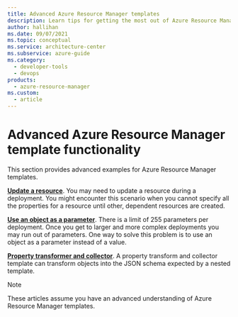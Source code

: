 ```yaml
---
title: Advanced Azure Resource Manager templates
description: Learn tips for getting the most out of Azure Resource Manager template functionality by following advanced examples.
author: hallihan
ms.date: 09/07/2021
ms.topic: conceptual
ms.service: architecture-center
ms.subservice: azure-guide
ms.category:
  - developer-tools
  - devops
products:
  - azure-resource-manager
ms.custom:
  - article
---
```


# Advanced Azure Resource Manager template functionality

This section provides advanced examples for Azure Resource Manager templates.

**[Update a resource](update-resource.md)**. You may need to update a resource during a deployment. You might encounter this scenario when you cannot specify all the properties for a resource until other, dependent resources are created.

**[Use an object as a parameter](objects-as-parameters.md)**. There is a limit of 255 parameters per deployment. Once you get to larger and more complex deployments you may run out of parameters. One way to solve this problem is to use an object as a parameter instead of a value.

**[Property transformer and collector](collector.md)**. A property transform and collector template can transform objects into the JSON schema expected by a nested template.

> [!NOTE]
> These articles assume you have an advanced understanding of Azure Resource Manager templates.
